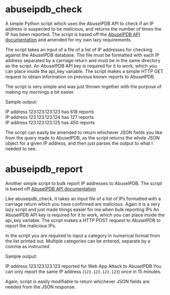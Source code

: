 # abuseipdb_check

A simple Python script which uses the AbuseIPDB API to check if an IP address is suspected to be malicious, and returns the number of times the IP has been reported. The script is based off the [AbuseIPDB API documentation](https://docs.abuseipdb.com/?python#check-endpoint) and amended for my own lazy requirements. 

The script takes an input of a file of a list of IP addresses for checking against the AbuseIPDB database. The file must be formatted with each IP address separated by a carriage return and must be in the same directory as the script. An AbuseIPDB API key is required for it to work, which you can place inside the api_key variable. The script makes a simple HTTP GET request to obtain information on previous known reports to AbuseIPDB.

The script is very simple and was just thrown together with the purpose of making my mornings a bit easier.

Sample output:

IP address 123.123.123.123 has 618 reports  
IP address 123.123.123.124 has 127 reports  
IP address 123.123.123.125 has 450 reports  

The script can easily be amended to return whichever JSON fields you like from the query made to AbuseIPDB, as the script returns the whole JSON object for a given IP address, and then just parses the output to what I needed to see.


# abuseipdb_report

Another simple script to bulk report IP addresses to AbuseIPDB. The script is based off [AbuseIPDB API documentation](https://docs.abuseipdb.com/?python#report-endpoint)

Like abuseipdb_check, it takes an input file of a list of IPs formatted with a carriage return which you have confirmed are malicious. Again it is a very lazy script and just made things easier for me when bulk reporting IPs An AbuseIPDB API key is required for it to work, which you can place inside the api_key variable. The script makes a HTTP POST request to AbuseIPDB to report the malicious IPs.

In the script you are required to input a category in numerical format from the list printed out. Multiple categories can be entered, separate by a comma as instructed

Sample output:

IP address 123.123.123.123 reported for Web App Attack to AbuseIPDB
You can only report the same IP address (`123.123.123.123`) once in 15 minutes.

Again, script is easily modifiable to return whichever JSON fields are needed from the JSON response.
